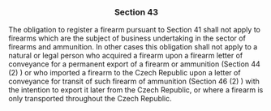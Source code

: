 ### <a name="section_43"></a><p align="center">Section 43</p>

The obligation to register a firearm pursuant to Section 41 shall not apply to firearms which are the subject of business undertaking in the sector of firearms and ammunition. In other cases this obligation shall not apply to a natural or legal person who acquired a firearm upon a firearm letter of conveyance for a permanent export of a firearm or ammunition (Section 44 (2) ) or who imported a firearm to the Czech Republic upon a letter of conveyance for transit of such firearm of ammunition (Section 46 (2) ) with the intention to export it later from the Czech Republic, or where a firearm is only transported throughout the Czech Republic.

